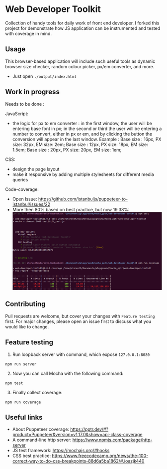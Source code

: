# Web Developer Toolkit

Collection of handy tools for daily work of front end developer.
I forked this project for demonstrate how JS application can be instrumented and tested with coverage in mind.

## Usage

This browser-based application will include such useful tools as dynamic browser size checker, random colour picker, px/em converter, and more.
* Just open `./output/index.html`

## Work in progress

Needs to be done :

JavaScript:

- the logic for px to em converter : in the first window, the user will be entering base font in px; in the second or third the user will be entering a number to convert, either in px or em, and by clicking the button the conversion will appear in the last window.
 Example : 
           Base size : 16px, PX size: 32px, EM size: 2em;
           Base size : 12px, PX size: 18px, EM size: 1.5em;
           Base size : 20px, PX size: 20px, EM size: 1em;

CSS:

- design the page layout
- make it responsive by adding multiple stylesheets for different media queries 

Code-coverage:

- Open Issue: https://github.com/istanbuljs/puppeteer-to-istanbul/issues/22
- More then 80% based on best practice, but now 19.38%:
![Alt text](./output/code_coverage.png "Code coverage")

## Contributing
Pull requests are welcome, but cover your changes with `Feature testing` first. For major changes, please open an issue first to discuss what you would like to change. 

## Feature testing
1. Run loopback server with command, which expose `127.0.0.1:8080`
```
npm run server
```
2. Now you can call Mocha with the following command:
```
npm test
```
3. Finally collect coverage:
```
npm run coverage
```

## Useful links
* About Puppeteer coverage: https://pptr.dev/#?product=Puppeteer&version=v1.17.0&show=api-class-coverage
* A command-line http server: https://www.npmjs.com/package/http-server
* JS test framework: https://mochajs.org/#hooks
* CSS best practice: https://www.freecodecamp.org/news/the-100-correct-way-to-do-css-breakpoints-88d6a5ba1862/#.ioazjk440
